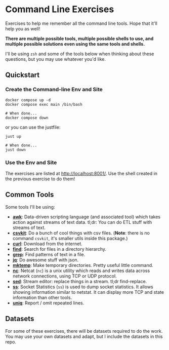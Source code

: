 # Command Line Exercises

Exercises to help me remember all the command line tools.  Hope that it'll help you as well!

**There are multiple possible tools, multiple possible shells to use, and multiple possible solutions even using the same tools and shells.**

I'll be using `zsh` and some of the tools below when thinking about these questions, but you may use whatever you'd like.

## Quickstart

### Create the Command-line Env and Site

```shell
docker compose up -d
docker compose exec main /bin/bash

# When done...
docker compose down
```

or you can use the justfile:

```shell
just up

# When done...
just down
```

### Use the Env and Site

The exercises are listed at <http://localhost:8001/>.  Use the shell created in the previous exercise to do them!

## Common Tools

Some tools I'll be using:

- [**awk**][awk]: Data-driven scripting language (and associated tool) which takes action against streams of text data.  tl;dr: You can do ETL stuff with streams of text.
- [**csvkit**][csvkit]: Do a bunch of cool things with csv files.  (**Note**: there is no command `csvkit`, it's smaller utils inside this package.)
- [**curl**][curl]: Download from the internet.
- [**find**][find]: Search for files in a directory hierarchy.
- [**grep**][grep]: Find patterns of text in a file.
- [**jq**][jq]: Do awesome stuff with json.
- [**mktemp**][mktemp]: Make temporary directories.  Pretty useful little command.
- [**nc**][nc]: Netcat (`nc`) is a unix utility which reads and writes data across network connections, using TCP or UDP protocol.
- [**sed**][sed]: Stream editor: replace things in a stream.  tl;dr find-replace.
- [**ss**][ss]: Socket Statistics (`ss`) is used to dump socket statistics. It allows showing information similar to netstat.  It can display more TCP and state information than other tools.
- [**uniq**][uniq]: Report / omit repeated lines.

[awk]: https://www.gnu.org/software/gawk/manual/gawk.html
[csvkit]: https://csvkit.readthedocs.io/en/latest/
[curl]: https://curl.se/docs/manpage.html
[find]: https://www.man7.org/linux/man-pages/man1/find.1.html
[grep]: https://man7.org/linux/man-pages/man1/grep.1.html
[jq]: https://jqlang.github.io/jq/
[mktemp]: https://www.gnu.org/software/autogen/mktemp.html
[nc]: https://manpages.debian.org/stretch/netcat-traditional/nc.1.en.html
[sed]: https://www.gnu.org/software/sed/manual/sed.html
[ss]: https://man7.org/linux/man-pages/man8/ss.8.html
[uniq]: https://man7.org/linux/man-pages/man1/uniq.1.html

## Datasets

For some of these exercises, there will be datasets required to do the work.  You may use your own datasets and adapt, but I include the datasets in this repo.
